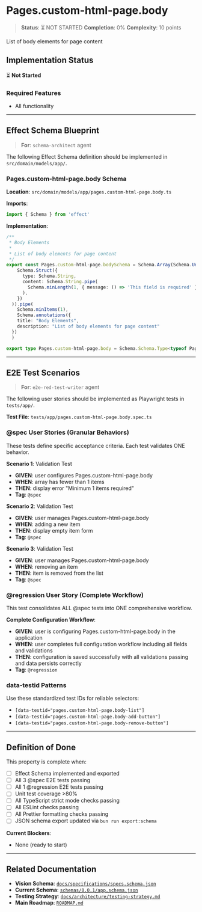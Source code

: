 # Pages.custom-html-page.body

> **Status**: ⏳ NOT STARTED
> **Completion**: 0%
> **Complexity**: 10 points

List of body elements for page content

## Implementation Status

⏳ **Not Started**

### Required Features

- All functionality

---

## Effect Schema Blueprint

> **For**: `schema-architect` agent

The following Effect Schema definition should be implemented in `src/domain/models/app/`.

### Pages.custom-html-page.body Schema

**Location**: `src/domain/models/app/pages.custom-html-page.body.ts`

**Imports**:

```typescript
import { Schema } from 'effect'
```

**Implementation**:

```typescript
/**
 * Body Elements
 *
 * List of body elements for page content
 */
export const Pages.custom-html-page.bodySchema = Schema.Array(Schema.Union(
    Schema.Struct({
      type: Schema.String,
      content: Schema.String.pipe(
        Schema.minLength(1, { message: () => 'This field is required' })
      ),
    })
  )).pipe(
    Schema.minItems(1),
    Schema.annotations({
    title: "Body Elements",
    description: "List of body elements for page content"
  })
  )

export type Pages.custom-html-page.body = Schema.Schema.Type<typeof Pages.custom-html-page.bodySchema>
```

---

## E2E Test Scenarios

> **For**: `e2e-red-test-writer` agent

The following user stories should be implemented as Playwright tests in `tests/app/`.

**Test File**: `tests/app/pages.custom-html-page.body.spec.ts`

### @spec User Stories (Granular Behaviors)

These tests define specific acceptance criteria. Each test validates ONE behavior.

**Scenario 1**: Validation Test

- **GIVEN**: user configures Pages.custom-html-page.body
- **WHEN**: array has fewer than 1 items
- **THEN**: display error "Minimum 1 items required"
- **Tag**: `@spec`

**Scenario 2**: Validation Test

- **GIVEN**: user manages Pages.custom-html-page.body
- **WHEN**: adding a new item
- **THEN**: display empty item form
- **Tag**: `@spec`

**Scenario 3**: Validation Test

- **GIVEN**: user manages Pages.custom-html-page.body
- **WHEN**: removing an item
- **THEN**: item is removed from the list
- **Tag**: `@spec`

### @regression User Story (Complete Workflow)

This test consolidates ALL @spec tests into ONE comprehensive workflow.

**Complete Configuration Workflow**:

- **GIVEN**: user is configuring Pages.custom-html-page.body in the application
- **WHEN**: user completes full configuration workflow including all fields and validations
- **THEN**: configuration is saved successfully with all validations passing and data persists correctly
- **Tag**: `@regression`

### data-testid Patterns

Use these standardized test IDs for reliable selectors:

- `[data-testid="pages.custom-html-page.body-list"]`
- `[data-testid="pages.custom-html-page.body-add-button"]`
- `[data-testid="pages.custom-html-page.body-remove-button"]`

---

## Definition of Done

This property is complete when:

- [ ] Effect Schema implemented and exported
- [ ] All 3 @spec E2E tests passing
- [ ] All 1 @regression E2E tests passing
- [ ] Unit test coverage >80%
- [ ] All TypeScript strict mode checks passing
- [ ] All ESLint checks passing
- [ ] All Prettier formatting checks passing
- [ ] JSON schema export updated via `bun run export:schema`

**Current Blockers**:

- None (ready to start)

---

## Related Documentation

- **Vision Schema**: [`docs/specifications/specs.schema.json`](../specs.schema.json)
- **Current Schema**: [`schemas/0.0.1/app.schema.json`](../../schemas/0.0.1/app.schema.json)
- **Testing Strategy**: [`docs/architecture/testing-strategy.md`](../../architecture/testing-strategy.md)
- **Main Roadmap**: [`ROADMAP.md`](../../../ROADMAP.md)
